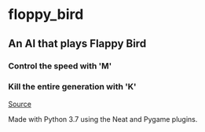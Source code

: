 # floppy_bird
## An AI that plays Flappy Bird
### Control the speed with 'M'
### Kill the entire generation with 'K'



[Source](https://www.youtube.com/watch?v=MMxFDaIOHsE&list=PLzMcBGfZo4-lwGZWXz5Qgta_YNX3_vLS2&index=1)

Made with Python 3.7 using the Neat and Pygame plugins.

